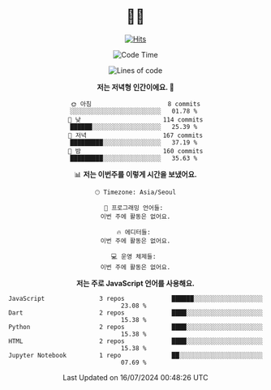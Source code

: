 <div align="center" >


# 👋🏼 

<!-- Hyunsoo's profile -->
  
[![Hits](https://hits.seeyoufarm.com/api/count/incr/badge.svg?url=https%3A%2F%2Fgithub.com%2Ftgt5248%2Fhit-counter&count_bg=%23007EC6&title_bg=%23555555&icon=angellist.svg&icon_color=%23FFFFFF&title=Number+of+visitors&edge_flat=false)](https://hits.seeyoufarm.com)

<!--START_SECTION:waka-->
![Code Time](http://img.shields.io/badge/Code%20Time-443%20hrs%2059%20mins-blue)

![Lines of code](https://img.shields.io/badge/%EC%A0%80%EB%8A%94%20%EC%97%AC%ED%83%9C%EA%B9%8C%EC%A7%80%20-442.4%20thousand%20%EC%A4%84%EC%9D%98%20%EC%BD%94%EB%93%9C%EB%A5%BC%20%EC%9E%91%EC%84%B1%ED%96%88%EC%96%B4%EC%9A%94.-blue)

**저는 저녁형 인간이에요. 🦉** 

```text
🌞 아침                     8 commits           ░░░░░░░░░░░░░░░░░░░░░░░░░   01.78 % 
🌆 낮　                     114 commits         ██████░░░░░░░░░░░░░░░░░░░   25.39 % 
🌃 저녁                     167 commits         █████████░░░░░░░░░░░░░░░░   37.19 % 
🌙 밤　                     160 commits         █████████░░░░░░░░░░░░░░░░   35.63 % 
```


📊 **저는 이번주를 이렇게 시간을 보냈어요.** 

```text
🕑︎ Timezone: Asia/Seoul

💬 프로그래밍 언어들: 
이번 주에 활동은 없어요.

🔥 에디터들: 
이번 주에 활동은 없어요.

💻 운영 체제들: 
이번 주에 활동은 없어요.
```

**저는 주로 JavaScript 언어를 사용해요.** 

```text
JavaScript               3 repos             ██████░░░░░░░░░░░░░░░░░░░   23.08 % 
Dart                     2 repos             ████░░░░░░░░░░░░░░░░░░░░░   15.38 % 
Python                   2 repos             ████░░░░░░░░░░░░░░░░░░░░░   15.38 % 
HTML                     2 repos             ████░░░░░░░░░░░░░░░░░░░░░   15.38 % 
Jupyter Notebook         1 repo              ██░░░░░░░░░░░░░░░░░░░░░░░   07.69 % 
```




 Last Updated on 16/07/2024 00:48:26 UTC
<!--END_SECTION:waka-->
 
<!--
**tgt5248/tgt5248** is a ✨ _special_ ✨ repository because its `README.md` (this file) appears on your GitHub profile.

Here are some ideas to get you started:

- 🔭 I’m currently working on ...
- 🌱 I’m currently learning ...
- 👯 I’m looking to collaborate on ...
- 🤔 I’m looking for help with ...
- 💬 Ask me about ...
- 📫 How to reach me: ...
- 😄 Pronouns: ...
- ⚡ Fun fact: ...
-->
